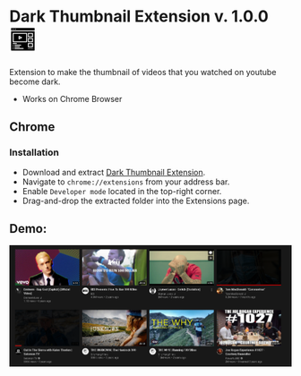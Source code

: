 
#  Dark Thumbnail Extension v. 1.0.0 <img src="https://github.com/RegusAl/Dark-Thumbnail-Extension/blob/main/icons/dark_extension_48.png">
 
Extension to make the thumbnail of videos that you watched on youtube become dark.

 - Works on Chrome Browser


## Chrome

### Installation

- Download and extract [Dark Thumbnail Extension](https://github.com/RegusAl/Dark-Thumbnail-Extension/archive/main.zip).
- Navigate to `chrome://extensions` from your address bar.
- Enable `Developer mode` located in the top-right corner.
- Drag-and-drop the extracted folder into the Extensions page.

## Demo: 


<div align="center">
<img src="https://github.com/RegusAl/Dark-Thumbnail-Extension/blob/main/demo.PNG">
</div>


